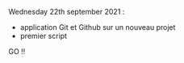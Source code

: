 Wednesday 22th september 2021 :
- application Git et Github sur un nouveau projet
- premier script

GO !!